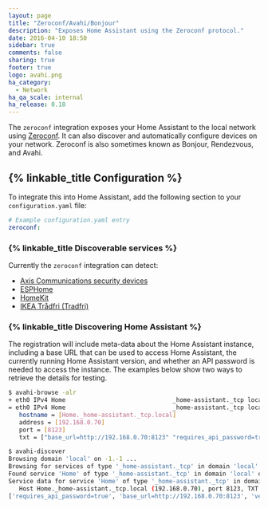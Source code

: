 ```yaml
---
layout: page
title: "Zeroconf/Avahi/Bonjour"
description: "Exposes Home Assistant using the Zeroconf protocol."
date: 2016-04-10 18:50
sidebar: true
comments: false
sharing: true
footer: true
logo: avahi.png
ha_category:
  - Network
ha_qa_scale: internal
ha_release: 0.18
---
```


The `zeroconf` integration exposes your Home Assistant to the local network using [Zeroconf](https://en.wikipedia.org/wiki/Zero-configuration_networking). It can also discover and automatically configure devices on your network. Zeroconf is also sometimes known as Bonjour, Rendezvous, and Avahi.

## {% linkable_title Configuration %}

To integrate this into Home Assistant, add the following section to your `configuration.yaml` file:

```yaml
# Example configuration.yaml entry
zeroconf:
```

### {% linkable_title Discoverable services %}

Currently the `zeroconf` integration can detect:

 * [Axis Communications security devices](/components/axis/)
 * [ESPHome](/components/esphome/)
 * [HomeKit](/components/homekit_controller/)
 * [IKEA Trådfri (Tradfri)](/components/tradfri/)

### {% linkable_title Discovering Home Assistant %}

The registration will include meta-data about the Home Assistant instance, including a base URL that can be used to access Home Assistant, the currently running Home Assistant version, and whether an API password is needed to access the instance. The examples below show two ways to retrieve the details for testing.

```bash
$ avahi-browse -alr
+ eth0 IPv4 Home                              _home-assistant._tcp local
= eth0 IPv4 Home                              _home-assistant._tcp local
   hostname = [Home._home-assistant._tcp.local]
   address = [192.168.0.70]
   port = [8123]
   txt = ["base_url=http://192.168.0.70:8123" "requires_api_password=true" "version=0.41.0"]
```

```bash
$ avahi-discover
Browsing domain 'local' on -1.-1 ...
Browsing for services of type '_home-assistant._tcp' in domain 'local' on 4.0 ...
Found service 'Home' of type '_home-assistant._tcp' in domain 'local' on 4.0.
Service data for service 'Home' of type '_home-assistant._tcp' in domain 'local' on 4.0:
   Host Home._home-assistant._tcp.local (192.168.0.70), port 8123, TXT data:
['requires_api_password=true', 'base_url=http://192.168.0.70:8123', 'version=0.41.0']
```
